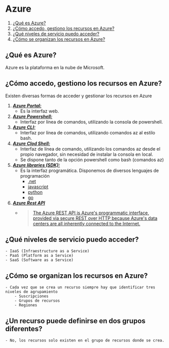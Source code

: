 # Azure  

1. [¿Qué es Azure?](#qué-es-azure)
2. [¿Cómo accedo, gestiono los recursos en Azure?](#cómo-gestiono-los-recursos-en-Azure)
3. [¿Qué niveles de servicio puedo acceder?](#qué-niveles-de-servicio-puedo-acceder)
4. [¿Cómo se organizan los recursos en Azure?](#cómo-se-organizan-los-recursos-en-Azure)

## ¿Qué es Azure?

Azure es la plataforma en la nube de Microsoft.

## ¿Cómo accedo, gestiono los recursos en Azure?

Existen diversas formas de acceder y gestionar los recursos en Azure
1. [***Azure Portal:***](https://docs.microsoft.com/en-us/azure/developer/python/cloud-development-provisioning#azure-portal)
    - Es la interfaz web.
2. [***Azure Powershell:***](https://docs.microsoft.com/en-us/powershell/azure/?view=azps-5.9.0)
    - Interfaz por línea de comandos, utilizando la consola de powershell.
3. [***Azure CLI:***](https://docs.microsoft.com/en-us/cli/azure/get-started-with-azure-cli)
    - Interfaz por línea de comandos, utilizando comandos az al estilo bash.
4. [***Azure Clod Shell:***](https://docs.microsoft.com/en-us/azure/cloud-shell/overview)
    - Interfaz de línea de comando, utilizando  los comandos az desde el propio navegador, sin necesidad de instalar la consola en local.
    - Se dispone tanto de la opción powershell como bash (comandos az)
5. [***Azure libraries (SDK):***](https://azure.microsoft.com/en-us/downloads/)
    - Es la interfaz programática. Disponemos de diversos lenguajes de programación 
        - [.net](https://docs.microsoft.com/en-us/dotnet/azure/sdk/azure-sdk-for-dotnet)
        - [javascript](https://docs.microsoft.com/en-us/azure/developer/javascript/?view=azure-node-latest)
        - [python](https://docs.microsoft.com/en-us/azure/developer/python/?view=azure-python)        
        - [go](https://aka.ms/azsdk/go/docs)
6. [***Azure Rest API***]()
    - > [The Azure REST API is Azure's programmatic interface, provided via secure REST over HTTP because Azure's data centers are all inherently connected to the Internet.](https://docs.microsoft.com/en-us/azure/developer/python/cloud-development-provisioning#azure-rest-api-and-azure-libraries)

## ¿Qué niveles de servicio puedo acceder?
    - IaaS (Infraestructure as a Service)
    - PaaS (Platform as a Service)
    - SaaS (Software as a Service)

## ¿Cómo se organizan los recursos en Azure?
    - Cada vez que se crea un recurso siempre hay que identificar tres niveles de agrupamiento    
        - Suscripciones
        - Grupos de recursos
        - Regiones
    
## ¿Un recurso puede definirse en dos grupos diferentes?
    - No, los recursos solo existen en el grupo de recursos donde se crea.
